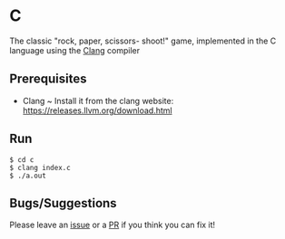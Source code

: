 # C
The classic "rock, paper, scissors- shoot!" game, implemented in the C language using the [Clang](https://clang.llvm.org) compiler
## Prerequisites
* Clang ~ Install it from the clang website: https://releases.llvm.org/download.html
## Run
```
$ cd c
$ clang index.c
$ ./a.out
```
## Bugs/Suggestions
Please leave an [issue](https://github.com/Dheirya/RockPaperScissorsIn10Langs/issues) or a [PR](https://github.com/Dheirya/RockPaperScissorsIn10Langs/pulls) if you think you can fix it!
